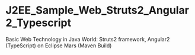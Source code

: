 # J2EE_Sample_Web_Struts2_Angular2_Typescript
Basic Web Technology in Java World: Struts2 framework, Angular2 (TypeScript) on Eclipse Mars (Maven Build)
